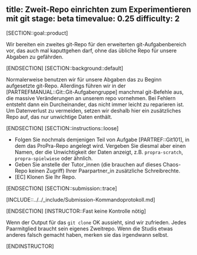 title: Zweit-Repo einrichten zum Experimentieren mit git
stage: beta
timevalue: 0.25
difficulty: 2
---

[SECTION::goal::product]

Wir bereiten ein zweites git-Repo für den erweiterten git-Aufgabenbereich vor, das auch mal 
kaputtgehen darf, ohne das übliche Repo für unsere Abgaben zu gefährden.

[ENDSECTION]
[SECTION::background::default]

Normalerweise benutzen wir für unsere Abgaben das zu Beginn aufgesetzte git-Repo. 
Allerdings führen wir in der [PARTREFMANUAL::Git::Git-Aufgabengruppe] 
manchmal git-Befehle aus, die massive Veränderungen an unserem repo vornehmen. 
Bei Fehlern entsteht dann ein Durcheinander, das nicht immer leicht zu reparieren ist.
Um Datenverlust zu vermeiden, setzen wir deshalb hier ein zusätzliches Repo auf,
das nur unwichtige Daten enthält.

[ENDSECTION]
[SECTION::instructions::loose]

- Folgen Sie nochmals demjenigen Teil von Aufgabe [PARTREF::Git101],
  in dem das ProPra-Repo angelegt wird.
  Vergeben Sie diesmal aber einen Namen, der die Unwichtigkeit der Daten anzeigt,
  z.B. `propra-scratch`, `propra-spielwiese` oder ähnlich.
- Geben Sie anstelle der Tutor_innen (die brauchen auf dieses Chaos-Repo keinen Zugriff) 
  Ihrer Paarpartner_in zusätzliche Schreibrechte.
- [EC] Klonen Sie Ihr Repo.

[ENDSECTION]
[SECTION::submission::trace]

[INCLUDE::../../_include/Submission-Kommandoprotokoll.md]

[ENDSECTION]
[INSTRUCTOR::Fast keine Kontrolle nötig]

Wenn der Output für das `git clone` OK aussieht, sind wir zufrieden.
Jedes Paarmitglied braucht sein eigenes Zweitrepo.
Wenn die Studis etwas anderes falsch gemacht haben, merken sie das irgendwann selbst.

[ENDINSTRUCTOR]
